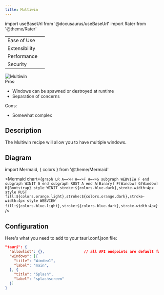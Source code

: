 ```yaml
---
title: Multiwin
---
```


import useBaseUrl from '@docusaurus/useBaseUrl'
import Rater from '@theme/Rater'

<div className="row">
  <div className="col col--4">
    <table>
      <tr>
        <td>Ease of Use</td>
        <td><Rater value="4"/></td>
      </tr>
      <tr>
        <td>Extensibility</td>
        <td><Rater value="4"/></td>
      </tr>
      <tr>
        <td>Performance</td>
        <td><Rater value="3"/></td>
      </tr>
      <tr>
        <td>Security</td>
        <td><Rater value="5"/></td>
      </tr>
    </table>
  </div>
  <div className="col col--4 pattern-logo">
    <img src={useBaseUrl('img/recipes/Multiwin.svg')} alt="Multiwin" />
  </div>
  <div className="col col--4">
    Pros:
    <ul>
      <li>Windows can be spawned or destroyed at runtime</li>
      <li>Separation of concerns</li>
    </ul>
    Cons:
    <ul>
      <li>Somewhat complex</li>
    </ul>
  </div>
</div>

## Description

The Multiwin recipe will allow you to have multiple windows.

## Diagram

import Mermaid, { colors } from '@theme/Mermaid'

<!-- prettier-ignore-start -->

<Mermaid chart={`graph LR
      A==>H
      H==>F
      H==>G
      subgraph WEBVIEW
      F
      end
      subgraph WINIT
      G
      end
      subgraph RUST
      A
      end
      A[Binary]
      F[Window]
      G[Window]
      H{Bootstrap}
      style WINIT stroke:${colors.blue.dark},stroke-width:4px
      style RUST fill:${colors.orange.light},stroke:${colors.orange.dark},stroke-width:4px
      style WEBVIEW fill:${colors.blue.light},stroke:${colors.blue.dark},stroke-width:4px`} />

<!-- prettier-ignore-end -->

## Configuration

Here's what you need to add to your tauri.conf.json file:

```json
"tauri": {
  "allowlist": {},                  // all API endpoints are default false
  "windows": [{
    "title": "Window1",
    "label": "main",
  }, {
    "title": "Splash",
    "label": "splashscreen"
  }]
}

```

